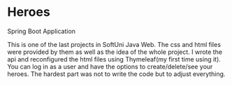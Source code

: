 # Heroes
Spring Boot Application

This is one of the last projects in SoftUni Java Web. The css and html files were provided by them as well as the idea of the whole project. I wrote the api and reconfigured the html files using Thymeleaf(my first time using it). You can log in as a user and have the options to create/delete/see your heroes. The hardest part was not to write the code but to adjust everything.
